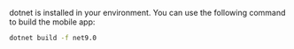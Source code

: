 dotnet is installed in your environment. You can use the following command to build the mobile app:
```bash
dotnet build -f net9.0
```